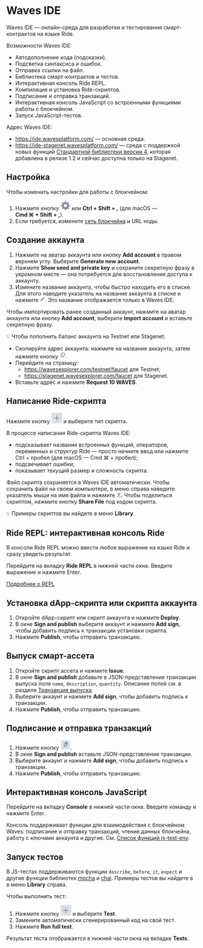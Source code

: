 # Waves IDE

Waves IDE — онлайн-среда для разработки и тестирования смарт-контрактов на языке Ride.

Возможности Waves IDE:

* Автодополнение кода (подсказки).
* Подсветка синтаксиса и ошибок.
* Отправка ссылки на файл.
* Библиотека смарт-контрактов и тестов.
* Интерактивная консоль Ride REPL.
* Компиляция и установка Ride-скриптов.
* Подписание и отправка транзакций.
* Интерактивная консоль JavaScript со встроенными функциями работы с блокчейном.
* Запуск JavaScript-тестов.

Адрес Waves IDE:
* <https://ide.wavesplatform.com/> — основная среда.
* <https://ide-stagenet.wavesplatform.com/> — среда с поддержкой новых функций [Стандартной библиотеки версии 4](/ru/ride/script/standard-library), которая добавлена в релизе 1.2 и сейчас доступна только на Stagenet.

## Настройка

Чтобы изменить настройки для работы с блокчейном:

1. Нажмите кнопку ![](./_assets/ide-settings.png) или **Ctrl&nbsp;+&nbsp;Shift&nbsp;+&nbsp;,** (для macOS — **Cmd&nbsp;⌘&nbsp;+&nbsp;Shift&nbsp;+&nbsp;,**).
2. Если требуется, измените [сеть блокчейна](/ru/blockchain/blockchain-network/chain-id) и URL ноды.

## Создание аккаунта

1. Нажмите на аватар аккаунта или кнопку **Add account** в правом верхнем углу. Выберите **Generate new account**.
2. Нажмите **Show seed and private key** и сохраните секретную фразу в укромном месте — она потребуется для восстановления доступа к аккаунту.
3. Измените название аккаунта, чтобы быстро находить его в списке. Для этого наведите указатель на название аккаунта в списке и нажмите ![](./_assets/edit.png). Это название отображается только в Waves IDE.

Чтобы импортировать ранее созданный аккаунт, нажмите на аватар аккаунта или кнопку **Add account**, выберите **Import account** и вставьте секретную фразу.

:bulb: Чтобы пополнить баланс аккаунта на Testnet или Stagenet:

* Скопируйте адрес аккаунта: нажмите на название аккаунта, затем нажмите кнопку ![](./_assets/copy-button.png).
* Перейдите на страницу:
   * <https://wavesexplorer.com/testnet/faucet> для Testnet;
   * <https://stagenet.wavesexplorer.com/faucet> для Stagenet.
* Вставьте адрес и нажмите **Request 10 WAVES**.

## Написание Ride-скрипта

Нажмите кнопку ![](./_assets/add-script-button.png) и выберите тип скрипта.

В процессе написания Ride-скрипта Waves IDE:
* подсказывает названия встроенных функций, операторов, переменных и структур Ride — просто начните ввод или нажмите Ctrl&nbsp;+&nbsp;пробел (для macOS — Cmd&nbsp;⌘&nbsp;+&nbsp;пробел);
* подсвечивает ошибки;
* показывает текущий размер и сложность скрипта.

Файл скрипта сохраняется в Waves IDE автоматически. Чтобы сохранить файл на своем компьютере, в меню справа наведите указатель мыши на имя файла и нажмите ![](./_assets/download.png). Чтобы поделиться скриптом, нажмите кнопку **Share File** под кодом скрипта.

:bulb: Примеры скриптов вы найдете в меню **Library**.

## Ride REPL: интерактивная консоль Ride

В консоли Ride REPL можно ввести любое выражение на языке Ride и сразу увидеть результат.

Перейдите на вкладку **Ride REPL** в нижней части окна. Введите выражение и нажмите Enter.

[Подробнее о REPL](/ru/building-apps/smart-contracts/tools/repl)

## Установка dApp-скрипта или скрипта аккаунта

1. Откройте dApp-скрипт или скрипт аккаунта и нажмите **Deploy**.
2. В окне **Sign and publish** выберите аккаунт и нажмите **Add sign**, чтобы добавить подпись к транзакции установки скрипта.
3. Нажмите **Publish**, чтобы отправить транзакцию.

## Выпуск смарт-ассета

1. Откройте скрипт ассета и нажмите **Issue**.
2. В окне **Sign and publish** добавьте в JSON-представление транзакции выпуска поля `name`, `description`, `quantity`. Описание полей см. в разделе [Транзакция выпуска](/ru/blockchain/transaction-type/issue-transaction).
3. Выберите аккаунт и нажмите **Add sign**, чтобы добавить подпись к транзакции.
4. Нажмите **Publish**, чтобы отправить транзакцию.

## Подписание и отправка транзакций

1. Нажмите кнопку ![](./_assets/sign.png).
2. В окне **Sign and publish** вставьте JSON-представление транзакции. <!-- Описание полей для каждого типа транзакции приведено в разделе [Транзакция](/ru/blockchain/transaction/). -->
3. Выберите аккаунт и нажмите **Add sign**, чтобы добавить подпись к транзакции.
4. Нажмите **Publish**, чтобы отправить транзакцию.

## Интерактивная консоль JavaScript

Перейдите на вкладку **Console** в нижней части окна. Введите команду и нажмите Enter.

Консоль поддерживает функции для взаимодействия с блокчейном Waves: подписание и отправку транзакций, чтение данных блокчейна, работу с ключами аккаунта и другие. См. [Список функций js-test-env](https://wavesplatform.github.io/js-test-env/globals.html).

## Запуск тестов

В JS-тестах поддерживаются функции `describe`, `before`, `it`, `expect` и другие функции библиотек [mocha](https://mochajs.org/) и [chai](https://www.chaijs.com/). Примеры тестов вы найдете в в меню **Library** справа.

Чтобы выполнить тест:

1. Нажмите кнопку ![](./_assets/add-script-button.png) и выберите **Test**.
2. Замените автоматически сгенерированный код на свой тест.
3. Нажмите **Run full test**.

Результат теста отображается в нижней части окна на вкладке **Tests**.
